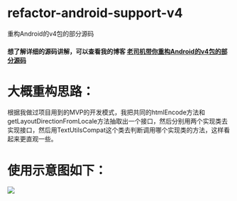 # refactor-android-support-v4
重构Android的v4包的部分源码

#### 想了解详细的源码讲解，可以查看我的博客 [老司机带你重构Android的v4包的部分源码](https://www.jianshu.com/p/a08d754944c4)

# 大概重构思路：
根据我做过项目用到的MVP的开发模式，我把共同的htmlEncode方法和getLayoutDirectionFromLocale方法抽取出一个接口，然后分别用两个实现类去实现接口，然后用TextUtilsCompat这个类去判断调用哪个实现类的方法，这样看起来更直观一些。

# 使用示意图如下：

![](https://github.com/AweiLoveAndroid/refactor-android-support-v4/pic/demo.png)
